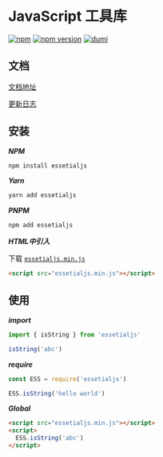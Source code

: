 # JavaScript 工具库

[![npm](https://img.shields.io/badge/npm-essetialjs-brightgreen)](https://www.npmjs.com/package/essetialjs)
[![npm version](https://img.shields.io/npm/v/essetialjs)](https://www.npmjs.com/package/essetialjs)
[![dumi](https://img.shields.io/badge/docs%20by-dumi-blue?style=flat-square)](https://github.com/umijs/dumi)

## 文档

[文档地址](https://ddbor.github.io/Essetialjs/)

[更新日志](https://github.com/Ddbor/Essetialjs/releases)

## 安装

***NPM***

```bash
npm install essetialjs
```

***Yarn***

```bash
yarn add essetialjs
```

***PNPM***

```bash
npm add essetialjs
```

***HTML中引入***

下载 [`essetialjs.min.js`](https://github.com/Ddbor/Essetialjs/tree/main/dist/essetialjs.min.js)

```html
<script src="essetialjs.min.js"></script>
```

## 使用

***import***

```js
import { isString } from 'essetialjs'

isString('abc')
```

***require***

```js
const ESS = require('essetialjs')

ESS.isString('hello world')
```

***Global***

```html
<script src="essetialjs.min.js"></script>
<script>
  ESS.isString('abc')
</script>
```